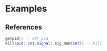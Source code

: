 # Examples
## References
```lua
getpid() -- GET pid
kill(pid: int,signal: sig_num(int)) -- kill
```


